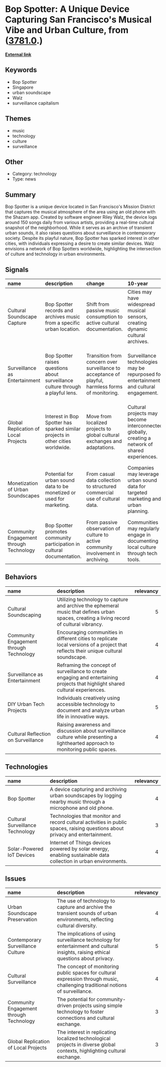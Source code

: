 # __Bop Spotter: A Unique Device Capturing San Francisco's Musical Vibe and Urban Culture__, from ([3781.0](https://kghosh.substack.com/p/3781.0).)

__[External link](https://www.npr.org/2024/10/04/nx-s1-5135714/an-old-phone-in-a-plastic-box-captures-the-cultural-vibes-of-a-san-francisco-neighborhood)__



## Keywords

* Bop Spotter
* Singapore
* urban soundscape
* Walz
* surveillance capitalism

## Themes

* music
* technology
* culture
* surveillance

## Other

* Category: technology
* Type: news

## Summary

Bop Spotter is a unique device located in San Francisco's Mission District that captures the musical atmosphere of the area using an old phone with the Shazam app. Created by software engineer Riley Walz, the device logs around 150 songs daily from various artists, providing a real-time cultural snapshot of the neighborhood. While it serves as an archive of transient urban sounds, it also raises questions about surveillance in contemporary society. Despite its playful nature, Bop Spotter has sparked interest in other cities, with individuals expressing a desire to create similar devices. Walz envisions a network of Bop Spotters worldwide, highlighting the intersection of culture and technology in urban environments.

## Signals

| name                                    | description                                                                     | change                                                                                            | 10-year                                                                                         | driving-force                                                                                    |   relevancy |
|:----------------------------------------|:--------------------------------------------------------------------------------|:--------------------------------------------------------------------------------------------------|:------------------------------------------------------------------------------------------------|:-------------------------------------------------------------------------------------------------|------------:|
| Cultural Soundscape Capture             | Bop Spotter records and archives music from a specific urban location.          | Shift from passive music consumption to active cultural documentation.                            | Cities may have widespread musical sensors, creating dynamic cultural archives.                 | Growing interest in urban culture and documentation of transient experiences.                    |           4 |
| Surveillance as Entertainment           | Bop Spotter raises questions about surveillance culture through a playful lens. | Transition from concern over surveillance to acceptance of playful, harmless forms of monitoring. | Surveillance technologies may be repurposed for entertainment and cultural engagement.          | Public fatigue with conventional surveillance, leading to demand for more engaging alternatives. |           5 |
| Global Replication of Local Projects    | Interest in Bop Spotter has sparked similar projects in other cities worldwide. | Move from localized projects to global cultural exchanges and adaptations.                        | Cultural projects may become interconnected globally, creating a network of shared experiences. | Connectivity and collaboration enabled by technology and social media.                           |           4 |
| Monetization of Urban Soundscapes       | Potential for urban sound data to be monetized or used for marketing.           | From casual data collection to structured commercial use of cultural data.                        | Companies may leverage urban sound data for targeted marketing and urban planning.              | Increasing value placed on data-driven decision-making in marketing and urban development.       |           3 |
| Community Engagement through Technology | Bop Spotter promotes community participation in cultural documentation.         | From passive observation of culture to active community involvement in archiving.                 | Communities may regularly engage in documenting local culture through tech tools.               | Desire for community identity and representation in an increasingly digital world.               |           4 |

## Behaviors

| name                                    | description                                                                                                                               |   relevancy |
|:----------------------------------------|:------------------------------------------------------------------------------------------------------------------------------------------|------------:|
| Cultural Soundscaping                   | Utilizing technology to capture and archive the ephemeral music that defines urban spaces, creating a living record of cultural vibrancy. |           5 |
| Community Engagement through Technology | Encouraging communities in different cities to replicate local versions of a project that reflects their unique cultural soundscape.      |           4 |
| Surveillance as Entertainment           | Reframing the concept of surveillance to create engaging and entertaining projects that highlight shared cultural experiences.            |           4 |
| DIY Urban Tech Projects                 | Individuals creatively using accessible technology to document and analyze urban life in innovative ways.                                 |           5 |
| Cultural Reflection on Surveillance     | Raising awareness and discussion about surveillance culture while presenting a lighthearted approach to monitoring public spaces.         |           4 |

## Technologies

| name                             | description                                                                                                                   |   relevancy |
|:---------------------------------|:------------------------------------------------------------------------------------------------------------------------------|------------:|
| Bop Spotter                      | A device capturing and archiving urban soundscapes by logging nearby music through a microphone and old phone.                |           4 |
| Cultural Surveillance Technology | Technologies that monitor and record cultural activities in public spaces, raising questions about privacy and entertainment. |           3 |
| Solar-Powered IoT Devices        | Internet of Things devices powered by solar energy, enabling sustainable data collection in urban environments.               |           4 |

## Issues

| name                                    | description                                                                                                                         |   relevancy |
|:----------------------------------------|:------------------------------------------------------------------------------------------------------------------------------------|------------:|
| Urban Soundscape Preservation           | The use of technology to capture and archive the transient sounds of urban environments, reflecting cultural diversity.             |           4 |
| Contemporary Surveillance Culture       | The implications of using surveillance technology for entertainment and cultural insights, raising ethical questions about privacy. |           5 |
| Cultural Surveillance                   | The concept of monitoring public spaces for cultural expression through music, challenging traditional notions of surveillance.     |           4 |
| Community Engagement through Technology | The potential for community-driven projects using simple technology to foster connections and cultural exchange.                    |           3 |
| Global Replication of Local Projects    | The interest in replicating localized technological projects in diverse global contexts, highlighting cultural exchange.            |           3 |